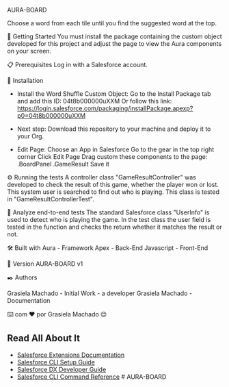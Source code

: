 AURA-BOARD

Choose a word from each tile until you find the suggested word at the top.


🚀 Getting Started
You must install the package containing the custom object developed for this project and adjust the page to view the Aura components on your screen.

📋 Prerequisites
Log in with a Salesforce account.

🔧 Installation
 - Install the Word Shuffle Custom Object:
     Go to the Install Package tab and add this ID: 04t8b000000uXXM
     Or follow this link: https://login.salesforce.com/packaging/installPackage.apexp?p0=04t8b000000uXXM

  - Next step:
    Download this repository to your machine and deploy it to your Org.

  - Edit Page:
    Choose an App in Salesforce
    Go to the gear in the top right corner
    Click Edit Page
    Drag custom these components to the page:
     .BoardPanel
     .GameResult
    Save it

⚙️ Running the tests
 A controller class "GameResultController" was developed to check the result of this game, whether the player won or lost. This system user is searched to find out who is playing.
 This class is tested in "GameResultControllerTest".

🔩 Analyze end-to-end tests
 The standard Salesforce class "UserInfo" is used to detect who is playing the game.
 In the test class the user field is tested in the function and checks the return whether it matches the result or not.

🛠️ Built with
 Aura - Framework 
 Apex - Back-End
 Javascript - Front-End

📌 Version
AURA-BOARD v1

✒️ Authors

Grasiela Machado - Initial Work - a developer
Grasiela Machado - Documentation

⌨️ com ❤️ por Grasiela Machado 😊




## Read All About It

- [Salesforce Extensions Documentation](https://developer.salesforce.com/tools/vscode/)
- [Salesforce CLI Setup Guide](https://developer.salesforce.com/docs/atlas.en-us.sfdx_setup.meta/sfdx_setup/sfdx_setup_intro.htm)
- [Salesforce DX Developer Guide](https://developer.salesforce.com/docs/atlas.en-us.sfdx_dev.meta/sfdx_dev/sfdx_dev_intro.htm)
- [Salesforce CLI Command Reference](https://developer.salesforce.com/docs/atlas.en-us.sfdx_cli_reference.meta/sfdx_cli_reference/cli_reference.htm)
#   A U R A - B O A R D 
 
 
